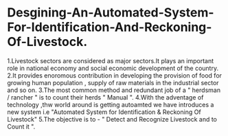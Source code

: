 # Desgining-An-Automated-System-For-Identification-And-Reckoning-Of-Livestock.
1.Livestock sectors are considered as major sectors.It plays an important role in national economy and social economic development of the country.
2.It provides enoromous contribution in developing the provision of food for growing human population , supply of raw materials in the industrial sector and so on.
3.The most common method and redundant job of a " herdsman / rancher " is to count their herds " Manual ".
4.With the adventage of technology ,thw world around is getting autoamted we have introduces a new system i.e "Automated System for Identification & Reckoning Of Livestock"
5.The objective is to - " Detect and Recognize Livestock and to Count it ".
